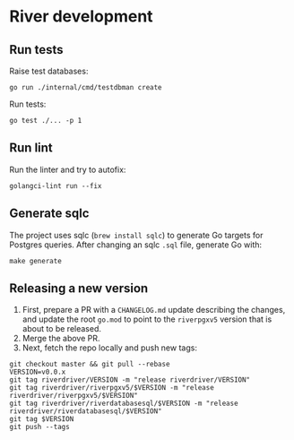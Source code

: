 # River development

## Run tests

Raise test databases:

    go run ./internal/cmd/testdbman create

Run tests:

    go test ./... -p 1

## Run lint

Run the linter and try to autofix:

    golangci-lint run --fix

## Generate sqlc

The project uses sqlc (`brew install sqlc`) to generate Go targets for Postgres
queries. After changing an sqlc `.sql` file, generate Go with:

    make generate

## Releasing a new version

1. First, prepare a PR with a `CHANGELOG.md` update describing the changes, and update the root `go.mod` to point to the `riverpgxv5` version that is about to be released.
2. Merge the above PR.
3. Next, fetch the repo locally and push new tags:

```shell
git checkout master && git pull --rebase
VERSION=v0.0.x
git tag riverdriver/VERSION -m "release riverdriver/VERSION"
git tag riverdriver/riverpgxv5/$VERSION -m "release riverdriver/riverpgxv5/$VERSION"
git tag riverdriver/riverdatabasesql/$VERSION -m "release riverdriver/riverdatabasesql/$VERSION"
git tag $VERSION
git push --tags
```
